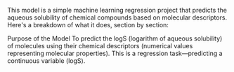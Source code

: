 This model is a simple machine learning regression project that predicts the aqueous solubility of chemical compounds based on molecular descriptors. Here's a breakdown of what it does, section by section:

Purpose of the Model
To predict the logS (logarithm of aqueous solubility) of molecules using their chemical descriptors (numerical values representing molecular properties). This is a regression task—predicting a continuous variable (logS).

